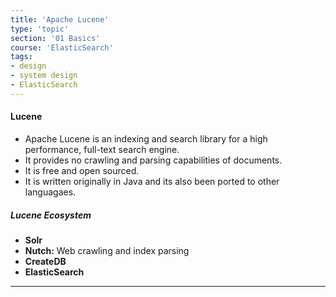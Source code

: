 ```yaml
---
title: 'Apache Lucene'
type: 'topic'
section: '01 Basics'
course: 'ElasticSearch'
tags:
- design
- system design
- ElasticSearch
---
```

#### Lucene
- Apache Lucene is an indexing and search library for a high performance, full-text search engine.
- It provides no crawling and parsing capabilities of documents.
- It is free and open sourced. 
- It is written originally in Java and its also been ported to other languagaes.

##### Lucene Ecosystem
- **Solr**
- **Nutch:** Web crawling and index parsing
- **CreateDB**
- **ElasticSearch**

---
